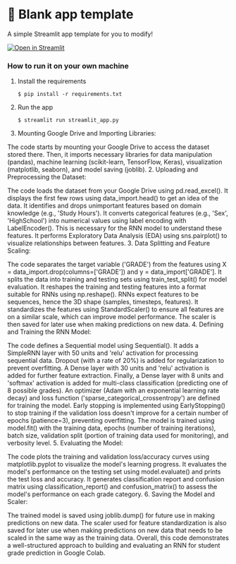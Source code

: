 # 🎈 Blank app template

A simple Streamlit app template for you to modify!

[![Open in Streamlit](https://static.streamlit.io/badges/streamlit_badge_black_white.svg)](https://blank-app-template.streamlit.app/)

### How to run it on your own machine

1. Install the requirements

   ```
   $ pip install -r requirements.txt
   ```

2. Run the app

   ```
   $ streamlit run streamlit_app.py
   ```
1. Mounting Google Drive and Importing Libraries:

The code starts by mounting your Google Drive to access the dataset stored there.
Then, it imports necessary libraries for data manipulation (pandas), machine learning (scikit-learn, TensorFlow, Keras), visualization (matplotlib, seaborn), and model saving (joblib).
2. Uploading and Preprocessing the Dataset:

The code loads the dataset from your Google Drive using pd.read_excel().
It displays the first few rows using data_import.head() to get an idea of the data.
It identifies and drops unimportant features based on domain knowledge (e.g., 'Study Hours').
It converts categorical features (e.g., 'Sex', 'HighSchool') into numerical values using label encoding with LabelEncoder(). This is necessary for the RNN model to understand these features.
It performs Exploratory Data Analysis (EDA) using sns.pairplot() to visualize relationships between features.
3. Data Splitting and Feature Scaling:

The code separates the target variable ('GRADE') from the features using X = data_import.drop(columns=['GRADE']) and y = data_import['GRADE'].
It splits the data into training and testing sets using train_test_split() for model evaluation.
It reshapes the training and testing features into a format suitable for RNNs using np.reshape(). RNNs expect features to be sequences, hence the 3D shape (samples, timesteps, features).
It standardizes the features using StandardScaler() to ensure all features are on a similar scale, which can improve model performance. The scaler is then saved for later use when making predictions on new data.
4. Defining and Training the RNN Model:

The code defines a Sequential model using Sequential().
It adds a SimpleRNN layer with 50 units and 'relu' activation for processing sequential data.
Dropout (with a rate of 20%) is added for regularization to prevent overfitting.
A Dense layer with 30 units and 'relu' activation is added for further feature extraction.
Finally, a Dense layer with 8 units and 'softmax' activation is added for multi-class classification (predicting one of 8 possible grades).
An optimizer (Adam with an exponential learning rate decay) and loss function ('sparse_categorical_crossentropy') are defined for training the model.
Early stopping is implemented using EarlyStopping() to stop training if the validation loss doesn't improve for a certain number of epochs (patience=3), preventing overfitting.
The model is trained using model.fit() with the training data, epochs (number of training iterations), batch size, validation split (portion of training data used for monitoring), and verbosity level.
5. Evaluating the Model:

The code plots the training and validation loss/accuracy curves using matplotlib.pyplot to visualize the model's learning progress.
It evaluates the model's performance on the testing set using model.evaluate() and prints the test loss and accuracy.
It generates classification report and confusion matrix using classification_report() and confusion_matrix() to assess the model's performance on each grade category.
6. Saving the Model and Scaler:

The trained model is saved using joblib.dump() for future use in making predictions on new data.
The scaler used for feature standardization is also saved for later use when making predictions on new data that needs to be scaled in the same way as the training data.
Overall, this code demonstrates a well-structured approach to building and evaluating an RNN for student grade prediction in Google Colab.
